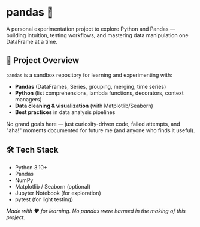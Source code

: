 # pandas 🐼

A personal experimentation project to explore Python and Pandas — building intuition, testing workflows, and mastering data manipulation one DataFrame at a time.

## 📌 Project Overview

`pandas` is a sandbox repository for learning and experimenting with:

- **Pandas** (DataFrames, Series, grouping, merging, time series)
- **Python** (list comprehensions, lambda functions, decorators, context managers)
- **Data cleaning & visualization** (with Matplotlib/Seaborn)
- **Best practices** in data analysis pipelines

No grand goals here — just curiosity-driven code, failed attempts, and "aha!" moments documented for future me (and anyone who finds it useful).

## 🛠️ Tech Stack

- Python 3.10+
- Pandas
- NumPy
- Matplotlib / Seaborn (optional)
- Jupyter Notebook (for exploration)
- pytest (for light testing)

_Made with ❤️ for learning. No pandas were harmed in the making of this project._

